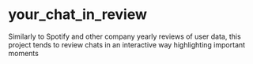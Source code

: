 # your_chat_in_review
Similarly to Spotify and other company yearly reviews of user data, this project tends to review chats in an interactive way highlighting important moments
